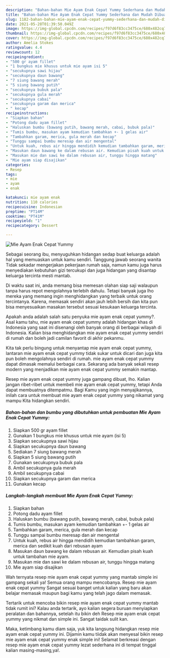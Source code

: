 ```yaml
---
description: "Bahan-bahan Mie Ayam Enak Cepat Yummy Sederhana dan Mudah Dibuat"
title: "Bahan-bahan Mie Ayam Enak Cepat Yummy Sederhana dan Mudah Dibuat"
slug: 1182-bahan-bahan-mie-ayam-enak-cepat-yummy-sederhana-dan-mudah-dibuat
date: 2021-05-28T01:39:50.049Z
image: https://img-global.cpcdn.com/recipes/f97d6f83cc3475ce/680x482cq70/mie-ayam-enak-cepat-yummy-foto-resep-utama.jpg
thumbnail: https://img-global.cpcdn.com/recipes/f97d6f83cc3475ce/680x482cq70/mie-ayam-enak-cepat-yummy-foto-resep-utama.jpg
cover: https://img-global.cpcdn.com/recipes/f97d6f83cc3475ce/680x482cq70/mie-ayam-enak-cepat-yummy-foto-resep-utama.jpg
author: Amelia Stokes
ratingvalue: 4.4
reviewcount: 12
recipeingredient:
- "500 gr ayam fillet"
- "1 bungkus mie khusus untuk mie ayam isi 5"
- "secukupnya sawi hijau"
- "secukupnya daun bawang"
- "7 siung bawang merah"
- "5 siung bawang putih"
- "secukupnya bubuk pala"
- "secukupnya gula merah"
- "secukupnya cabai"
- "secukupnya garam dan merica"
- " kecap"
recipeinstructions:
- "Siapkan bahan"
- "Potong dadu ayam fillet"
- "Haluskan bumbu (bawang putih, bawang merah, cabai, bubuk pala)"
- "Tumis bumbu, masukan ayam kemudian tambahkan +- 1 gelas air"
- "Tambahkan garam, merica, gula merah dan kecap"
- "Tunggu sampai bumbu meresap dan air mengental"
- "Untuk kuah, rebus air hingga mendidih kemudian tambahkan garam, merica dan sedikit kuah dari rebusan ayam"
- "Masukan daun bawang ke dalam rebusan air. Kemudian pisah kuah untuk tambahan mie ayam."
- "Masukan mie dan sawi ke dalam rebusan air, tunggu hingga matang"
- "Mie ayam siap disajikan"
categories:
- Resep
tags:
- mie
- ayam
- enak

katakunci: mie ayam enak 
nutrition: 110 calories
recipecuisine: Indonesian
preptime: "PT14M"
cooktime: "PT41M"
recipeyield: "1"
recipecategory: Dessert

---
```



![Mie Ayam Enak Cepat Yummy](https://img-global.cpcdn.com/recipes/f97d6f83cc3475ce/680x482cq70/mie-ayam-enak-cepat-yummy-foto-resep-utama.jpg)

Sebagai seorang ibu, menyuguhkan hidangan sedap buat keluarga adalah hal yang memuaskan untuk kamu sendiri. Tanggung jawab seorang  wanita Tidak sekadar mengerjakan pekerjaan rumah saja, namun kamu juga harus menyediakan kebutuhan gizi tercukupi dan juga hidangan yang disantap keluarga tercinta mesti mantab.

Di waktu  saat ini, anda memang bisa memesan olahan siap saji walaupun tanpa harus repot mengolahnya terlebih dahulu. Tetapi banyak juga lho mereka yang memang ingin menghidangkan yang terbaik untuk orang tercintanya. Karena, memasak sendiri akan jauh lebih bersih dan kita pun bisa menyesuaikan masakan tersebut sesuai kesukaan keluarga tercinta. 



Apakah anda adalah salah satu penyuka mie ayam enak cepat yummy?. Asal kamu tahu, mie ayam enak cepat yummy adalah hidangan khas di Indonesia yang saat ini disenangi oleh banyak orang di berbagai wilayah di Indonesia. Kalian bisa menghidangkan mie ayam enak cepat yummy sendiri di rumah dan boleh jadi camilan favorit di akhir pekanmu.

Kita tak perlu bingung untuk menyantap mie ayam enak cepat yummy, lantaran mie ayam enak cepat yummy tidak sukar untuk dicari dan juga kita pun boleh mengolahnya sendiri di rumah. mie ayam enak cepat yummy dapat dimasak memalui berbagai cara. Sekarang ada banyak sekali resep modern yang menjadikan mie ayam enak cepat yummy semakin mantap.

Resep mie ayam enak cepat yummy juga gampang dibuat, lho. Kalian jangan ribet-ribet untuk membeli mie ayam enak cepat yummy, tetapi Anda dapat membuatnya ditempatmu. Bagi Kamu yang ingin menyajikannya, inilah cara untuk membuat mie ayam enak cepat yummy yang nikamat yang mampu Kita hidangkan sendiri.

<!--inarticleads1-->

##### Bahan-bahan dan bumbu yang dibutuhkan untuk pembuatan Mie Ayam Enak Cepat Yummy:

1. Siapkan 500 gr ayam fillet
1. Gunakan 1 bungkus mie khusus untuk mie ayam (isi 5)
1. Siapkan secukupnya sawi hijau
1. Siapkan secukupnya daun bawang
1. Sediakan 7 siung bawang merah
1. Siapkan 5 siung bawang putih
1. Gunakan secukupnya bubuk pala
1. Ambil secukupnya gula merah
1. Ambil secukupnya cabai
1. Siapkan secukupnya garam dan merica
1. Gunakan  kecap




<!--inarticleads2-->

##### Langkah-langkah membuat Mie Ayam Enak Cepat Yummy:

1. Siapkan bahan
1. Potong dadu ayam fillet
1. Haluskan bumbu (bawang putih, bawang merah, cabai, bubuk pala)
1. Tumis bumbu, masukan ayam kemudian tambahkan +- 1 gelas air
1. Tambahkan garam, merica, gula merah dan kecap
1. Tunggu sampai bumbu meresap dan air mengental
1. Untuk kuah, rebus air hingga mendidih kemudian tambahkan garam, merica dan sedikit kuah dari rebusan ayam
1. Masukan daun bawang ke dalam rebusan air. Kemudian pisah kuah untuk tambahan mie ayam.
1. Masukan mie dan sawi ke dalam rebusan air, tunggu hingga matang
1. Mie ayam siap disajikan




Wah ternyata resep mie ayam enak cepat yummy yang mantab simple ini gampang sekali ya! Semua orang mampu mencobanya. Resep mie ayam enak cepat yummy Sangat sesuai banget untuk kalian yang baru akan belajar memasak maupun bagi kamu yang telah jago dalam memasak.

Tertarik untuk mencoba bikin resep mie ayam enak cepat yummy mantab tidak rumit ini? Kalau anda tertarik, ayo kalian segera buruan menyiapkan peralatan dan bahannya, setelah itu bikin deh Resep mie ayam enak cepat yummy yang nikmat dan simple ini. Sangat taidak sulit kan. 

Maka, ketimbang kamu diam saja, yuk kita langsung hidangkan resep mie ayam enak cepat yummy ini. Dijamin kamu tiidak akan menyesal bikin resep mie ayam enak cepat yummy enak simple ini! Selamat berkreasi dengan resep mie ayam enak cepat yummy lezat sederhana ini di tempat tinggal kalian masing-masing,ya!.

